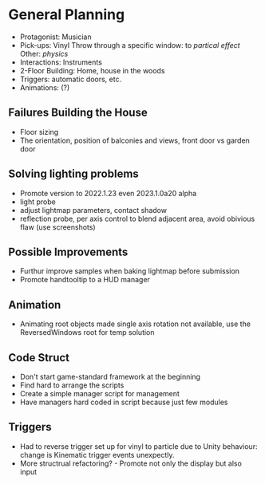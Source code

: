 # General Planning

- Protagonist: Musician
- Pick-ups: Vinyl
	Throw through a specific window: to *partical effect*
	Other: *physics*
- Interactions: Instruments
- 2-Floor Building: Home, house in the woods
- Triggers: automatic doors, etc.
- Animations: (?)

## Failures Building the House

 - Floor sizing
 - The orientation, position of balconies and views, front door vs garden door

## Solving lighting problems

- Promote version to 2022.1.23 even 2023.1.0a20 alpha
- light probe
- adjust lightmap parameters, contact shadow
- reflection probe, per axis control to blend adjacent area, avoid obivious flaw (use screenshots)

## Possible Improvements

- Furthur improve samples when baking lightmap before submission
- Promote handtooltip to a HUD manager

## Animation

- Animating root objects made single axis rotation not available, use the ReversedWindows root for temp solution

## Code Struct

- Don't start game-standard framework at the beginning
- Find hard to arrange the scripts
- Create a simple manager script for management
- Have managers hard coded in script because just few modules

## Triggers

- Had to reverse trigger set up for vinyl to particle due to Unity behaviour: change is Kinematic trigger events unexpectly.
- More structrual refactoring? - Promote not only the display but also input